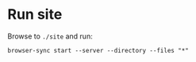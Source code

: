 # Run site

Browse to `./site` and run:

```shell
browser-sync start --server --directory --files "*"
```